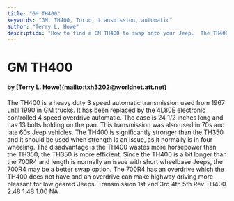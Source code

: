 ```yaml
---
title: "GM TH400"
keywords: "GM, TH400, Turbo, transmission, automatic"
author: "Terry L. Howe"
description: "How to find a GM TH400 to swap into your Jeep.  The TH400 is a strong 3 speed automatic transmission."
---
```


# GM TH400
<H4>by [Terry L. Howe](mailto:txh3202@worldnet.att.net)</H4>
The TH400 is a heavy duty 3 speed automatic transmission used
from 1967 until 1990 in GM trucks.  It has been replaced by the 4L80E
electronic controlled 4 speed overdrive automatic.  The case is 24 1/2
inches long and has 13 bolts holding on the pan.  This transmission
was also used in 70s and late 60s Jeep vehicles.
The TH400 is significantly stronger than the TH350 and it should
be used when strength is an issue, as it normally is in four wheeling.
The disadvantage is the TH400 wastes more horsepower than the TH350,
the TH350 is more efficient.
Since the TH400 is a bit longer than the 700R4 and length is normally
an issue with short wheelbase Jeeps, the 700R4 may be a better swap
option.  The 700R4 has an overdrive which the TH400 does not have and
an overdrive can make highway driving more pleasant for low geared
Jeeps.
Transmission 1st 2nd 3rd 4th 5th Rev 
TH400 2.48 1.48 1.00   NA